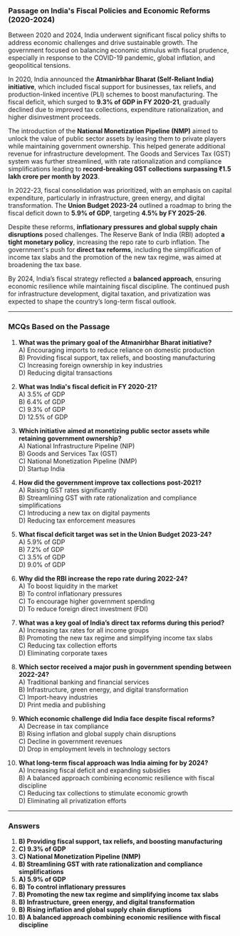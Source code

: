 ### **Passage on India's Fiscal Policies and Economic Reforms (2020-2024)**  

Between 2020 and 2024, India underwent significant fiscal policy shifts to address economic challenges and drive sustainable growth. The government focused on balancing economic stimulus with fiscal prudence, especially in response to the COVID-19 pandemic, global inflation, and geopolitical tensions.  

In 2020, India announced the **Atmanirbhar Bharat (Self-Reliant India) initiative**, which included fiscal support for businesses, tax reliefs, and production-linked incentive (PLI) schemes to boost manufacturing. The fiscal deficit, which surged to **9.3% of GDP in FY 2020-21**, gradually declined due to improved tax collections, expenditure rationalization, and higher disinvestment proceeds.  

The introduction of the **National Monetization Pipeline (NMP)** aimed to unlock the value of public sector assets by leasing them to private players while maintaining government ownership. This helped generate additional revenue for infrastructure development. The Goods and Services Tax (GST) system was further streamlined, with rate rationalization and compliance simplifications leading to **record-breaking GST collections surpassing ₹1.5 lakh crore per month by 2023**.  

In 2022-23, fiscal consolidation was prioritized, with an emphasis on capital expenditure, particularly in infrastructure, green energy, and digital transformation. The **Union Budget 2023-24** outlined a roadmap to bring the fiscal deficit down to **5.9% of GDP**, targeting **4.5% by FY 2025-26**.  

Despite these reforms, **inflationary pressures and global supply chain disruptions** posed challenges. The Reserve Bank of India (RBI) adopted **a tight monetary policy**, increasing the repo rate to curb inflation. The government's push for **direct tax reforms**, including the simplification of income tax slabs and the promotion of the new tax regime, was aimed at broadening the tax base.  

By 2024, India’s fiscal strategy reflected a **balanced approach**, ensuring economic resilience while maintaining fiscal discipline. The continued push for infrastructure development, digital taxation, and privatization was expected to shape the country’s long-term fiscal outlook.  

---

### **MCQs Based on the Passage**  

1. **What was the primary goal of the Atmanirbhar Bharat initiative?**  
   A) Encouraging imports to reduce reliance on domestic production  
   B) Providing fiscal support, tax reliefs, and boosting manufacturing  
   C) Increasing foreign ownership in key industries  
   D) Reducing digital transactions  

2. **What was India's fiscal deficit in FY 2020-21?**  
   A) 3.5% of GDP  
   B) 6.4% of GDP  
   C) 9.3% of GDP  
   D) 12.5% of GDP  

3. **Which initiative aimed at monetizing public sector assets while retaining government ownership?**  
   A) National Infrastructure Pipeline (NIP)  
   B) Goods and Services Tax (GST)  
   C) National Monetization Pipeline (NMP)  
   D) Startup India  

4. **How did the government improve tax collections post-2021?**  
   A) Raising GST rates significantly  
   B) Streamlining GST with rate rationalization and compliance simplifications  
   C) Introducing a new tax on digital payments  
   D) Reducing tax enforcement measures  

5. **What fiscal deficit target was set in the Union Budget 2023-24?**  
   A) 5.9% of GDP  
   B) 7.2% of GDP  
   C) 3.5% of GDP  
   D) 9.0% of GDP  

6. **Why did the RBI increase the repo rate during 2022-24?**  
   A) To boost liquidity in the market  
   B) To control inflationary pressures  
   C) To encourage higher government spending  
   D) To reduce foreign direct investment (FDI)  

7. **What was a key goal of India’s direct tax reforms during this period?**  
   A) Increasing tax rates for all income groups  
   B) Promoting the new tax regime and simplifying income tax slabs  
   C) Reducing tax collection efforts  
   D) Eliminating corporate taxes  

8. **Which sector received a major push in government spending between 2022-24?**  
   A) Traditional banking and financial services  
   B) Infrastructure, green energy, and digital transformation  
   C) Import-heavy industries  
   D) Print media and publishing  

9. **Which economic challenge did India face despite fiscal reforms?**  
   A) Decrease in tax compliance  
   B) Rising inflation and global supply chain disruptions  
   C) Decline in government revenues  
   D) Drop in employment levels in technology sectors  

10. **What long-term fiscal approach was India aiming for by 2024?**  
   A) Increasing fiscal deficit and expanding subsidies  
   B) A balanced approach combining economic resilience with fiscal discipline  
   C) Reducing tax collections to stimulate economic growth  
   D) Eliminating all privatization efforts  

---

### **Answers**  

1. **B) Providing fiscal support, tax reliefs, and boosting manufacturing**  
2. **C) 9.3% of GDP**  
3. **C) National Monetization Pipeline (NMP)**  
4. **B) Streamlining GST with rate rationalization and compliance simplifications**  
5. **A) 5.9% of GDP**  
6. **B) To control inflationary pressures**  
7. **B) Promoting the new tax regime and simplifying income tax slabs**  
8. **B) Infrastructure, green energy, and digital transformation**  
9. **B) Rising inflation and global supply chain disruptions**  
10. **B) A balanced approach combining economic resilience with fiscal discipline**  
